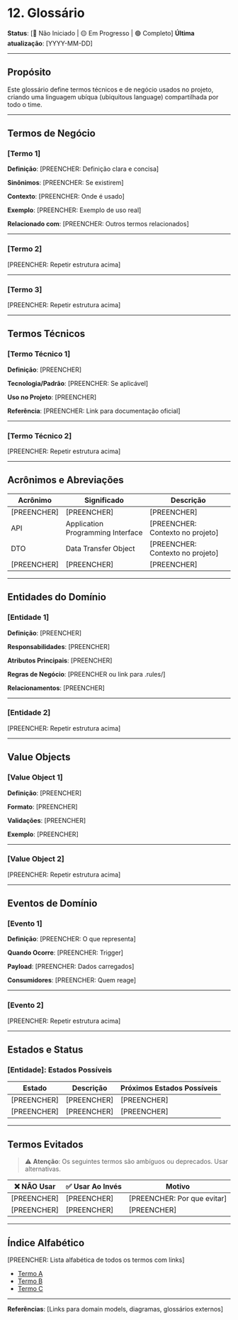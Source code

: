 # 12. Glossário

**Status**: [🔴 Não Iniciado | 🟡 Em Progresso | 🟢 Completo]
**Última atualização**: [YYYY-MM-DD]

---

## Propósito

Este glossário define termos técnicos e de negócio usados no projeto, criando uma linguagem ubíqua (ubiquitous language) compartilhada por todo o time.

---

## Termos de Negócio

### [Termo 1]

**Definição**: [PREENCHER: Definição clara e concisa]

**Sinônimos**: [PREENCHER: Se existirem]

**Contexto**: [PREENCHER: Onde é usado]

**Exemplo**: [PREENCHER: Exemplo de uso real]

**Relacionado com**: [PREENCHER: Outros termos relacionados]

---

### [Termo 2]

[PREENCHER: Repetir estrutura acima]

---

### [Termo 3]

[PREENCHER: Repetir estrutura acima]

---

## Termos Técnicos

### [Termo Técnico 1]

**Definição**: [PREENCHER]

**Tecnologia/Padrão**: [PREENCHER: Se aplicável]

**Uso no Projeto**: [PREENCHER]

**Referência**: [PREENCHER: Link para documentação oficial]

---

### [Termo Técnico 2]

[PREENCHER: Repetir estrutura acima]

---

## Acrônimos e Abreviações

| Acrônimo | Significado | Descrição |
|----------|-------------|-----------|
| [PREENCHER] | [PREENCHER] | [PREENCHER] |
| API | Application Programming Interface | [PREENCHER: Contexto no projeto] |
| DTO | Data Transfer Object | [PREENCHER: Contexto no projeto] |
| [PREENCHER] | [PREENCHER] | [PREENCHER] |

---

## Entidades do Domínio

### [Entidade 1]

**Definição**: [PREENCHER]

**Responsabilidades**: [PREENCHER]

**Atributos Principais**: [PREENCHER]

**Regras de Negócio**: [PREENCHER ou link para .rules/]

**Relacionamentos**: [PREENCHER]

---

### [Entidade 2]

[PREENCHER: Repetir estrutura acima]

---

## Value Objects

### [Value Object 1]

**Definição**: [PREENCHER]

**Formato**: [PREENCHER]

**Validações**: [PREENCHER]

**Exemplo**: [PREENCHER]

---

### [Value Object 2]

[PREENCHER: Repetir estrutura acima]

---

## Eventos de Domínio

### [Evento 1]

**Definição**: [PREENCHER: O que representa]

**Quando Ocorre**: [PREENCHER: Trigger]

**Payload**: [PREENCHER: Dados carregados]

**Consumidores**: [PREENCHER: Quem reage]

---

### [Evento 2]

[PREENCHER: Repetir estrutura acima]

---

## Estados e Status

### [Entidade]: Estados Possíveis

| Estado | Descrição | Próximos Estados Possíveis |
|--------|-----------|---------------------------|
| [PREENCHER] | [PREENCHER] | [PREENCHER] |
| [PREENCHER] | [PREENCHER] | [PREENCHER] |

---

## Termos Evitados

> ⚠️ **Atenção**: Os seguintes termos são ambíguos ou deprecados. Usar alternativas.

| ❌ NÃO Usar | ✅ Usar Ao Invés | Motivo |
|-------------|------------------|--------|
| [PREENCHER] | [PREENCHER] | [PREENCHER: Por que evitar] |
| [PREENCHER] | [PREENCHER] | [PREENCHER] |

---

## Índice Alfabético

[PREENCHER: Lista alfabética de todos os termos com links]

- [Termo A](#termo-a)
- [Termo B](#termo-b)
- [Termo C](#termo-c)

---

**Referências**: [Links para domain models, diagramas, glossários externos]
